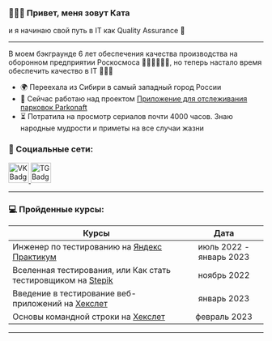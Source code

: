 <h3>🙋🏼‍♀️   Привет, 
меня зовут Ката  </h3

и я начинаю свой путь в IT как Quality Assurance 🐣

___

В моем бэкграунде 6 лет обеспечения качества производства на оборонном предприятии Роскосмоса 👩🏼‍🔧👩🏼‍🚀, но теперь настало время обеспечить качество в IT 🦸🏼‍♀️



* 🌍  Переехала из Сибири в самый западный город России
* 🚀  Сейчас работаю над проектом [Приложение для отслеживания парковок Parkonaft](http://github.com/car-parking-tracking)
* ⏳  Потратила на просмотр сериалов почти 4000 часов. Знаю народные мудрости и приметы на все случаи жазни

### 🐾 Социальные сети:

<div id="badges">
    <a href="https://vk.com/id348173105" target="_blank">
      <img src="https://cdn-icons-png.flaticon.com/512/145/145813.png" width="40" height="40" alt="VK Badge"/>
    </a>
    <a href="https://t.me/katesibi" target="_blank">
      <img src="https://upload.wikimedia.org/wikipedia/commons/thumb/8/82/Telegram_logo.svg/1024px-Telegram_logo.svg.png" width="40" height="40" alt="TG Badge"/>
    </a>
  </div>

---

### 💻 Пройденные курсы:

| Курсы                                                           | Дата              |
| ----------------------------------------------------------------| :---------------: |
| Инженер по тестированию на [Яндекс Практикум](https://practicum.yandex.ru/profile/qa-engineer/)          | июль 2022 - январь 2023 |
| Вселенная тестирования, или Как стать тестировщиком на [Stepik](https://stepik.org/course/118842/info)   | ноябрь 2022             |  
|Введение в тестирование веб-приложений на [Хекслет](https://ru.hexlet.io/courses/web-testing-basics)      | январь 2023             | 
|Основы командной строки на [Хекслет](https://ru.hexlet.io/courses/cli-basics)                             | февраль 2023            |

--- 
